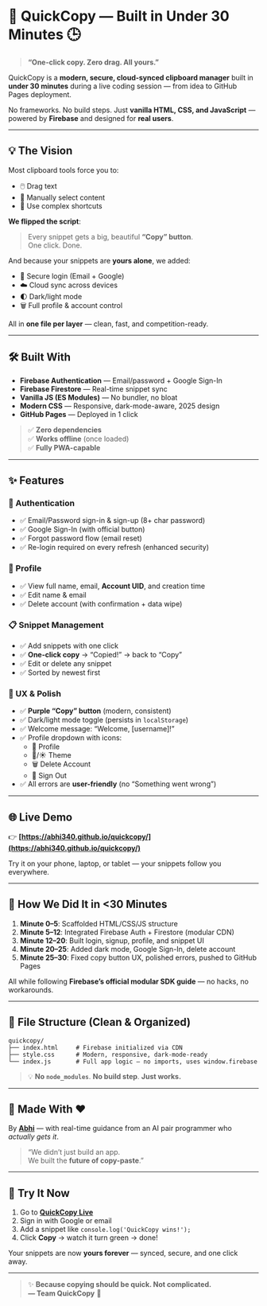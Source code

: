 # 🚀 QuickCopy — Built in Under 30 Minutes 🕒

> **“One-click copy. Zero drag. All yours.”**

QuickCopy is a **modern, secure, cloud-synced clipboard manager** built in **under 30 minutes** during a live coding session — from idea to GitHub Pages deployment.

No frameworks. No build steps. Just **vanilla HTML, CSS, and JavaScript** — powered by **Firebase** and designed for **real users**.

---

## 💡 The Vision
Most clipboard tools force you to:
- 🖱️ Drag text  
- 📏 Manually select content  
- 🔁 Use complex shortcuts  

**We flipped the script**:  
> Every snippet gets a big, beautiful **“Copy” button**.  
> One click. Done.  

And because your snippets are **yours alone**, we added:
- 🔐 Secure login (Email + Google)
- ☁️ Cloud sync across devices
- 🌓 Dark/light mode
- 🗑️ Full profile & account control

All in **one file per layer** — clean, fast, and competition-ready.

---

## 🛠️ Built With
- **Firebase Authentication** — Email/password + Google Sign-In
- **Firebase Firestore** — Real-time snippet sync
- **Vanilla JS (ES Modules)** — No bundler, no bloat
- **Modern CSS** — Responsive, dark-mode-aware, 2025 design
- **GitHub Pages** — Deployed in 1 click

> ✅ **Zero dependencies**  
> ✅ **Works offline** (once loaded)  
> ✅ **Fully PWA-capable**

---

## ✨ Features

### 🔐 Authentication
- ✅ Email/Password sign-in & sign-up (8+ char password)
- ✅ Google Sign-In (with official button)
- ✅ Forgot password flow (email reset)
- ✅ Re-login required on every refresh (enhanced security)

### 👤 Profile
- ✅ View full name, email, **Account UID**, and creation time
- ✅ Edit name & email
- ✅ Delete account (with confirmation + data wipe)

### 📋 Snippet Management
- ✅ Add snippets with one click
- ✅ **One-click copy** → “Copied!” → back to “Copy”
- ✅ Edit or delete any snippet
- ✅ Sorted by newest first

### 🎨 UX & Polish
- ✅ **Purple “Copy” button** (modern, consistent)
- ✅ Dark/light mode toggle (persists in `localStorage`)
- ✅ Welcome message: “Welcome, [username]!”
- ✅ Profile dropdown with icons:
  - 👤 Profile  
  - 🌙/☀️ Theme  
  - 🗑️ Delete Account  
  - 🚪 Sign Out  
- ✅ All errors are **user-friendly** (no “Something went wrong”)

---

## 🌐 Live Demo
👉 **[https://abhi340.github.io/quickcopy/](https://abhi340.github.io/quickcopy/)**

Try it on your phone, laptop, or tablet — your snippets follow you everywhere.

---

## 🏁 How We Did It in <30 Minutes
1. **Minute 0–5**: Scaffolded HTML/CSS/JS structure  
2. **Minute 5–12**: Integrated Firebase Auth + Firestore (modular CDN)  
3. **Minute 12–20**: Built login, signup, profile, and snippet UI  
4. **Minute 20–25**: Added dark mode, Google Sign-In, delete account  
5. **Minute 25–30**: Fixed copy button UX, polished errors, pushed to GitHub Pages  

All while following **Firebase’s official modular SDK guide** — no hacks, no workarounds.

---

## 📁 File Structure (Clean & Organized)
```
quickcopy/
├── index.html     # Firebase initialized via CDN
├── style.css      # Modern, responsive, dark-mode-ready
└── index.js       # Full app logic — no imports, uses window.firebase
```

> 💡 **No `node_modules`**. **No build step**. **Just works.**

---

## 🙌 Made With ❤️
By **[Abhi](https://github.com/abhi340)** — with real-time guidance from an AI pair programmer who *actually gets it*.

> “We didn’t just build an app.  
> We built the **future of copy-paste**.”

---

## 🚀 Try It Now
1. Go to **[QuickCopy Live](https://abhi340.github.io/quickcopy/)**
2. Sign in with Google or email
3. Add a snippet like `console.log('QuickCopy wins!');`
4. Click **Copy** → watch it turn green → done!

Your snippets are now **yours forever** — synced, secure, and one click away.

---

> ✨ **Because copying should be quick. Not complicated.**  
> **— Team QuickCopy** 💜
